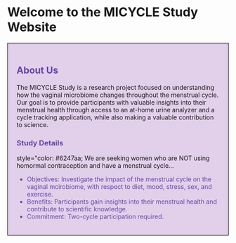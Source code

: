 # Welcome to the MICYCLE Study Website
<div style="border: 1px solid black; padding:20px; background-color: #e2cfea;">
  <h2 style="color: #6247aa;">About Us</h2>
  <p>The MICYCLE Study is a research project focused on understanding how the vaginal microbiome changes throughout the menstrual cycle. Our goal is to provide participants with valuable insights into their menstrual health through access to an at-home urine analyzer and a cycle tracking application, while also making a valuable contribution to science.</p>
  <h3 style="color: #6247aa;">Study Details</h3>
  <p>style="color: #6247aa; We are seeking women who are NOT using homormal contraception and have a menstrual cycle...</p>
<ul>
  <li style="color: #6247aa;">Objectives: Investigate the impact of the menstrual cycle on the vaginal mcirobiome, with respect to diet, mood, stress, sex, and exercise.</li>
  <li style="color: #6247aa;">Benefits: Participants gain insights into their menstrual health and contribute to scientific knowledge.</li>
  <li style="color: #6247aa;">Commitment: Two-cycle participation required.</li>
</ul>
  <h4 style='color: #6247aa;">How to Participate</h4>
</div>

## How to Participate

1. [Click here to register your interest](https://forms.gle/tSynFr28zAbbYDYSA)
2. Kristina will contact you wihtin 72 hours with some more information about the study
3. Organise a meeting to receive at-home urine analyzer and set up cycle tracking application
4. Gain valuable insights into your menstrual cycle.

## Contact Us

Have questions? Feel free to contact us at [predictor-study@uwa.edu.au](mailto:predictor-study@uwa.edu.au) or call us at [0493 451 632](tel:+614933451632).

---

&copy; 2024 MICYCLE Study

